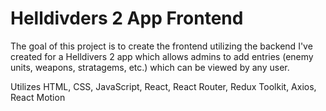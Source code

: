 # Helldivders 2 App Frontend

The goal of this project is to create the frontend utilizing the backend I've created for a Helldivers 2 app which allows admins to add entries (enemy units, weapons, stratagems, etc.) which can be viewed by any user.

Utilizes HTML, CSS, JavaScript, React, React Router, Redux Toolkit, Axios, React Motion

